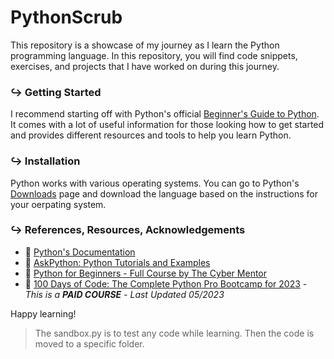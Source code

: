 # PythonScrub
This repository is a showcase of my journey as I learn the Python programming language. In this repository, you will find code snippets, exercises, and projects that I have worked on during this journey.

### ↪ Getting Started
I recommend starting off with Python's official [Beginner's Guide to Python](https://wiki.python.org/moin/BeginnersGuide). It comes with a lot of useful information for those looking how to get started and provides different resources and tools to help you learn Python.

### ↪ Installation
Python works with various operating systems. You can go to Python's [Downloads](https://www.python.org/downloads/) page and download the language based on the instructions for your oerpating system.

### ↪ References, Resources, Acknowledgements
* :link: [Python's Documentation](https://www.python.org/doc/)
* :link: [AskPython: Python Tutorials and Examples](https://www.askpython.com/)
* :link: [Python for Beginners - Full Course by The Cyber Mentor](https://www.youtube.com/watch?v=7utwZYKweho)
* :link: [100 Days of Code: The Complete Python Pro Bootcamp for 2023](https://www.udemy.com/share/103IHM3@79CegSNcLpMrHIUJgHN61o7-ajdYlZbzn4KJaSWDCKEDTGFs3Z4HGszLyLCjTPcwmQ==/) - _This is a **PAID COURSE** - Last Updated 05/2023_

Happy learning!

> The sandbox.py is to test any code while learning. Then the code is moved to a specific folder.

